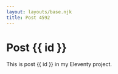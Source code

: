 ```yaml
---
layout: layouts/base.njk
title: Post 4592
---
```


# Post {{ id }}

This is post {{ id }} in my Eleventy project.
